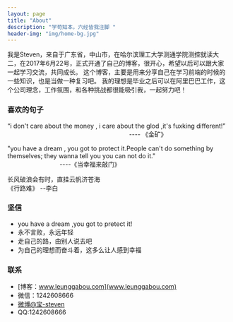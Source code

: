 ```yaml
---
layout: page
title: "About"
description: "学苟知本，六经皆我注脚 "
header-img: "img/home-bg.jpg"
---
```



<center>
</center>

我是Steven，来自于广东省，中山市，在哈尔滨理工大学测通学院测控就读大二，在2017年6月22号，正式开通了自己的博客，很开心，希望以后可以跟大家一起学习交流，共同成长。
这个博客，主要是用来分享自己在学习前端的时候的一些知识，也是当做一种复习吧。
我的理想是毕业之后可以在阿里巴巴工作，这个公司理念，工作氛围，和各种挑战都很能吸引我，一起努力吧！

### 喜欢的句子


>
“i don't care about the money , i care about the glod ,it's fuxking different!”
                                                                         ---- 《金矿》

>
"you have a dream , you got to protect it.People can't do something by themselves; they wanna tell you you can not do it."
                                                                         ----《当幸福来敲门》

>
长风破浪会有时，直挂云帆济苍海
                                                                        
                                                                        《行路难》 --李白





### 坚信


- you have a dream ,you got to pretect it!
- 永不言败，永远年轻
- 走自己的路，由别人说去吧
- 为自己的理想而奋斗着，这多么让人感到幸福



### 联系

- [博客：www.leunggabou.com](www.leunggabou.com)
- 微信：1242608666
- [微博@宝-steven](http://weibo.com/207775270)
- QQ:1242608666








